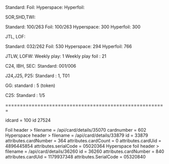 
Standard:
Foil:
Hyperspace:
Hyperfoil:


SOR,SHD,TWI:

Standard: 100/263
Foil: 100/263
Hyperspace: 300
Hyperfoil: 300

JTL, LOF:

Standard: 032/262
Foil: 530
Hyperspace: 294
Hyperfoil: 766

JTLW, LOFW:
Weekly play: 1
Weekly play foil : 21

C24, IBH, SEC:
Standard: 001/006

J24,J25, P25:
Standard : 1, T01

GG:
standard : 5 (token)

C25:
Standard : 1/5

=======================================================


idcard = 100
id 27524

Foil
  header > filename = /api/card/details/35070
  cardnumber = 602
Hyperspace
  header > filename = /api/card/details/33879
  id = 33879
  attributes.cardNumber = 364
  attributes.cardCount = 0
  attributes.cardUid = 4896445854
  attributes.serialCode = 05020364
Hyperspace foil
  header > filename = /api/card/details/36260
  id = 36260
  attributes.cardNumber = 840
  attributes.cardUid = 1179937348
  attributes.SerialCode = 05320840
